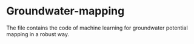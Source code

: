 # Groundwater-mapping

The file contains the code of machine learning for groundwater potential mapping in a robust way.
